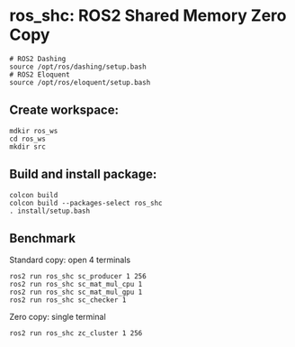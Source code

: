 # ros_shc: ROS2 Shared Memory Zero Copy

```
# ROS2 Dashing
source /opt/ros/dashing/setup.bash
# ROS2 Eloquent
source /opt/ros/eloquent/setup.bash
```

## Create workspace:

```
mdkir ros_ws
cd ros_ws
mkdir src
```

## Build and install package:

```
colcon build
colcon build --packages-select ros_shc
. install/setup.bash
```

## Benchmark

Standard copy: open 4 terminals
```
ros2 run ros_shc sc_producer 1 256
ros2 run ros_shc sc_mat_mul_cpu 1
ros2 run ros_shc sc_mat_mul_gpu 1
ros2 run ros_shc sc_checker 1
```

Zero copy: single terminal
```
ros2 run ros_shc zc_cluster 1 256
```
